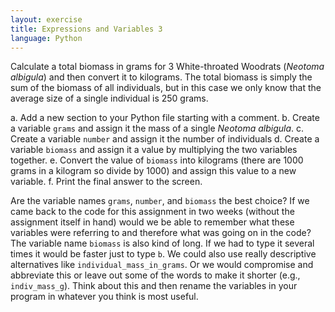 ```yaml
---
layout: exercise
title: Expressions and Variables 3
language: Python
---
```


Calculate a total biomass in grams for 3 White-throated Woodrats
(*Neotoma albigula*) and then convert it to kilograms. The total biomass
is simply the sum of the biomass of all individuals, but in this case we
only know that the average size of a single individual is 250 grams.

a. Add a new section to your Python file starting with a comment.
b. Create a variable `grams` and assign it the mass of a single
*Neotoma albigula*.
c. Create a variable `number` and assign it the number of individuals
d. Create a variable `biomass` and assign it a value by multiplying
the two variables together.
e. Convert the value of `biomass` into kilograms (there are 1000
grams in a kilogram so divide by 1000) and assign this value to a new
variable.
f. Print the final answer to the screen.

Are the variable names `grams`, `number`, and `biomass` the best
choice? If we came back to the code for this assignment in two weeks
(without the assignment itself in hand) would we be able to remember
what these variables were referring to and therefore what was going on
in the code? The variable name `biomass` is also kind of long. If we
had to type it several times it would be faster just to type `b`. We
could also use really descriptive alternatives like
`individual_mass_in_grams`. Or we would compromise and abbreviate
this or leave out some of the words to make it shorter (e.g.,
`indiv_mass_g`). Think about this and then rename the variables in
your program in whatever you think is most useful.
